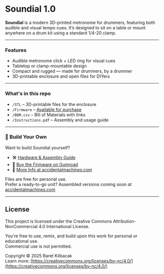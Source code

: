 # Soundial 1.0

**Soundial** is a modern 3D-printed metronome for drummers, featuring both audible and visual tempo cues. It’s designed to sit on a table or mount anywhere on a drum kit using a standard 1/4-20 clamp.

---

### Features
- Audible metronome click + LED ring for visual cues  
- Tabletop or clamp-mountable design  
- Compact and rugged — made for drummers, by a drummer  
- 3D-printable enclosure and open files for DIYers  

---

### What's in this repo
- `/STL` – 3D-printable files for the enclosure  
- `/Firmware` – [Available for purchase](https://kilbacak.gumroad.com/l/fsclpy)  
- `/BOM.csv` – Bill of Materials with links  
- `/Instructions.pdf` – Assembly and usage guide  

---

### 🔧 Build Your Own
Want to build Soundial yourself?

- 🛠 [Hardware & Assembly Guide](https://github.com/yourusername/soundial-v1)
- 💾 [Buy the Firmware on Gumroad](https://kilbacak.gumroad.com/l/fsclpy)
- 📘 [More Info at accidentalmachines.com](https://accidentalmachines.com)

Files are free for personal use.  
Prefer a ready-to-go unit? Assembled versions coming soon at [accidentalmachines.com](https://accidentalmachines.com)

---

## License

This project is licensed under the Creative Commons Attribution-NonCommercial 4.0 International License.

You're free to use, remix, and build upon this work for personal or educational use.  
Commercial use is not permitted.

Copyright © 2025 Baret Kilbacak  
Learn more: [https://creativecommons.org/licenses/by-nc/4.0/](https://creativecommons.org/licenses/by-nc/4.0/)
